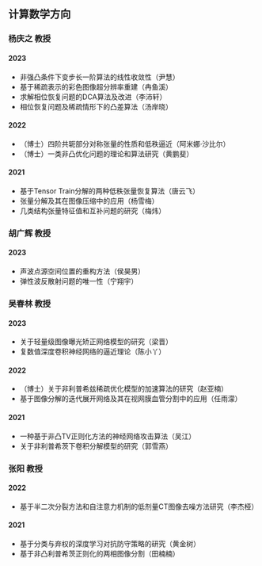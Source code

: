 ## 计算数学方向
### 杨庆之 教授
#### 2023
- 非强凸条件下变步长一阶算法的线性收敛性（尹慧）
- 基于稀疏表示的彩色图像超分辨率重建（冉鱼溪）
- 求解相位恢复问题的DCA算法及改进（李沛轩）
- 相位恢复问题及稀疏情形下的凸差算法（汤岸晓）
#### 2022
- （博士）四阶共轭部分对称张量的性质和低秩逼近（阿米娜·沙比尔）
- （博士）一类非凸优化问题的理论和算法研究（黄鹏斐）
#### 2021
- 基于Tensor Train分解的两种低秩张量恢复算法（唐云飞）
- 张量分解及其在图像压缩中的应用（杨雪梅）
- 几类结构张量特征值和互补问题的研究（梅炜）
### 胡广辉 教授
#### 2023
- 声波点源空间位置的重构方法（侯昊男）
- 弹性波反散射问题的唯一性（宁翔宇）
### 吴春林 教授
#### 2023
- 关于轻量级图像曝光矫正网络模型的研究（梁晋）
- 复数值深度卷积神经网络的逼近理论（陈小丫）
#### 2022
- （博士）关于非利普希兹稀疏优化模型的加速算法的研究（赵亚楠）
- 基于图像分解的迭代展开网络及其在视网膜血管分割中的应用（任雨濛）
#### 2021
- 一种基于非凸TV正则化方法的神经网络攻击算法（吴江）
- 关于非利普希茨下卷积分解模型的研究（郭雪燕）
### 张阳 教授
#### 2022
- 基于半二次分裂方法和自注意力机制的低剂量CT图像去噪方法研究（李杰桠）
#### 2021
- 基于分类与弃权的深度学习对抗防守策略的研究（黄金树）
- 基于非凸利普希茨正则化的两相图像分割（田楠楠）
